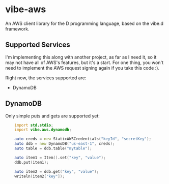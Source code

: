 vibe-aws
========

An AWS client library for the D programming language, based on the vibe.d
framework.

Supported Services
------------------

I'm implementing this along with another project, as far as I need it, so it
may not have all of AWS's features, but it's a start. For one thing, you won't
need to implement the AWS request signing again if you take this code :).

Right now, the services supported are:

* DynamoDB

DynamoDB
--------

Only simple puts and gets are supported yet:

```d
    import std.stdio;
    import vibe.aws.dynamodb;

    auto creds = new StaticAWSCredentials("keyId", "secretKey");
    auto ddb = new DynamoDB("us-east-1", creds);
    auto table = ddb.table("mytable");

    auto item1 = Item().set("key", "value");
    ddb.put(item1);

    auto item2 = ddb.get("key", "value");
    writeln(item2["key"]);
```
